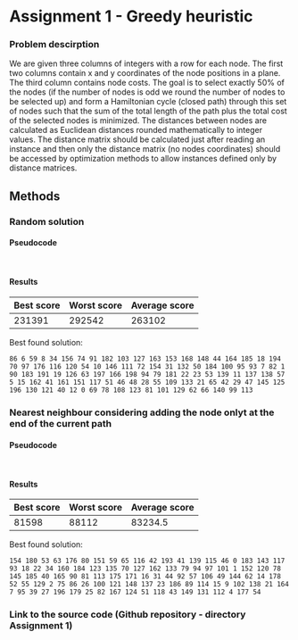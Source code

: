 # Assignment 1 - Greedy heuristic

### Problem descirption
We are given three columns of integers with a row for each node. The first two columns contain x
and y coordinates of the node positions in a plane. The third column contains node costs. The goal is
to select exactly 50% of the nodes (if the number of nodes is odd we round the number of nodes to
be selected up) and form a Hamiltonian cycle (closed path) through this set of nodes such that the
sum of the total length of the path plus the total cost of the selected nodes is minimized.
The distances between nodes are calculated as Euclidean distances rounded mathematically to
integer values. The distance matrix should be calculated just after reading an instance and then only
the distance matrix (no nodes coordinates) should be accessed by optimization methods to allow
instances defined only by distance matrices.

## Methods

### Random solution

#### Pseudocode
``` cpp
    
```

#### Results

| Best score | Worst score | Average score |
| --- | --- | --- |
| 231391 | 292542 | 263102 |

Best found solution:

```
86 6 59 8 34 156 74 91 182 103 127 163 153 168 148 44 164 185 18 194 70 97 176 116 120 54 10 146 111 72 154 31 132 50 184 100 95 93 7 82 1 90 183 191 19 126 63 197 166 198 94 79 181 22 23 53 139 11 137 138 57 5 15 162 41 161 151 117 51 46 48 28 55 109 133 21 65 42 29 47 145 125 196 130 121 40 12 0 69 78 108 123 81 101 129 62 66 140 99 113
```

### Nearest neighbour considering adding the node onlyt at the end of the current path

#### Pseudocode
``` cpp
    
```

#### Results

| Best score | Worst score | Average score |
| --- | --- | --- |
| 81598 | 88112 | 83234.5 |

Best found solution:

```
154 180 53 63 176 80 151 59 65 116 42 193 41 139 115 46 0 183 143 117 93 18 22 34 160 184 123 135 70 127 162 133 79 94 97 101 1 152 120 78 145 185 40 165 90 81 113 175 171 16 31 44 92 57 106 49 144 62 14 178 52 55 129 2 75 86 26 100 121 148 137 23 186 89 114 15 9 102 138 21 164 7 95 39 27 196 179 25 82 167 124 51 118 43 149 131 112 4 177 54
```

### Link to the source code (Github repository - directory Assignment 1)